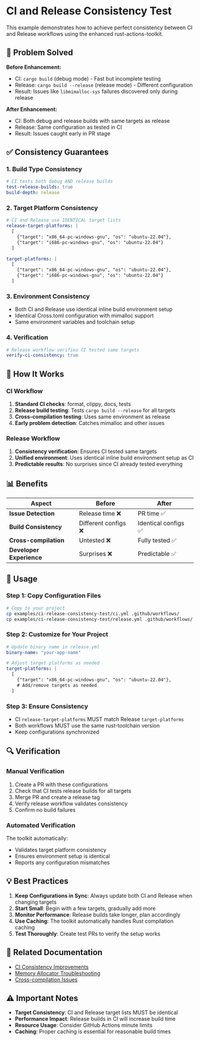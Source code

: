 # CI and Release Consistency Test

This example demonstrates how to achieve perfect consistency between CI and Release workflows using the enhanced rust-actions-toolkit.

## 🎯 Problem Solved

**Before Enhancement:**
- CI: `cargo build` (debug mode) - Fast but incomplete testing
- Release: `cargo build --release` (release mode) - Different configuration
- Result: Issues like `libmimalloc-sys` failures discovered only during release

**After Enhancement:**
- CI: Both debug and release builds with same targets as release
- Release: Same configuration as tested in CI
- Result: Issues caught early in PR stage

## ✅ Consistency Guarantees

### 1. Build Type Consistency
```yaml
# CI tests both debug AND release builds
test-release-builds: true
build-depth: release
```

### 2. Target Platform Consistency
```yaml
# CI and Release use IDENTICAL target lists
release-target-platforms: |
  [
    {"target": "x86_64-pc-windows-gnu", "os": "ubuntu-22.04"},
    {"target": "i686-pc-windows-gnu", "os": "ubuntu-22.04"}
  ]

target-platforms: |
  [
    {"target": "x86_64-pc-windows-gnu", "os": "ubuntu-22.04"},
    {"target": "i686-pc-windows-gnu", "os": "ubuntu-22.04"}
  ]
```

### 3. Environment Consistency
- Both CI and Release use identical inline build environment setup
- Identical Cross.toml configuration with mimalloc support
- Same environment variables and toolchain setup

### 4. Verification
```yaml
# Release workflow verifies CI tested same targets
verify-ci-consistency: true
```

## 🔧 How It Works

### CI Workflow
1. **Standard CI checks**: format, clippy, docs, tests
2. **Release build testing**: Tests `cargo build --release` for all targets
3. **Cross-compilation testing**: Uses same environment as release
4. **Early problem detection**: Catches mimalloc and other issues

### Release Workflow
1. **Consistency verification**: Ensures CI tested same targets
2. **Unified environment**: Uses identical inline build environment setup as CI
3. **Predictable results**: No surprises since CI already tested everything

## 📊 Benefits

| Aspect | Before | After |
|--------|--------|-------|
| **Issue Detection** | Release time ❌ | PR time ✅ |
| **Build Consistency** | Different configs ❌ | Identical configs ✅ |
| **Cross-compilation** | Untested ❌ | Fully tested ✅ |
| **Developer Experience** | Surprises ❌ | Predictable ✅ |

## 🚀 Usage

### Step 1: Copy Configuration Files
```bash
# Copy to your project
cp examples/ci-release-consistency-test/ci.yml .github/workflows/
cp examples/ci-release-consistency-test/release.yml .github/workflows/
```

### Step 2: Customize for Your Project
```yaml
# Update binary name in release.yml
binary-name: "your-app-name"

# Adjust target platforms as needed
target-platforms: |
  [
    {"target": "x86_64-pc-windows-gnu", "os": "ubuntu-22.04"},
    # Add/remove targets as needed
  ]
```

### Step 3: Ensure Consistency
- CI `release-target-platforms` MUST match Release `target-platforms`
- Both workflows MUST use the same rust-toolchain version
- Keep configurations synchronized

## 🔍 Verification

### Manual Verification
1. Create a PR with these configurations
2. Check that CI tests release builds for all targets
3. Merge PR and create a release tag
4. Verify release workflow validates consistency
5. Confirm no build failures

### Automated Verification
The toolkit automatically:
- Validates target platform consistency
- Ensures environment setup is identical
- Reports any configuration mismatches

## 💡 Best Practices

1. **Keep Configurations in Sync**: Always update both CI and Release when changing targets
2. **Start Small**: Begin with a few targets, gradually add more
3. **Monitor Performance**: Release builds take longer, plan accordingly
4. **Use Caching**: The toolkit automatically handles Rust compilation caching
5. **Test Thoroughly**: Create test PRs to verify the setup works

## 🔗 Related Documentation

- [CI Consistency Improvements](../../docs/CI_CONSISTENCY_IMPROVEMENTS.md)
- [Memory Allocator Troubleshooting](../../docs/MIMALLOC_TROUBLESHOOTING.md)
- [Cross-compilation Issues](../../docs/CROSS_COMPILATION_ISSUES.md)

## ⚠️ Important Notes

- **Target Consistency**: CI and Release target lists MUST be identical
- **Performance Impact**: Release builds in CI will increase build time
- **Resource Usage**: Consider GitHub Actions minute limits
- **Caching**: Proper caching is essential for reasonable build times
